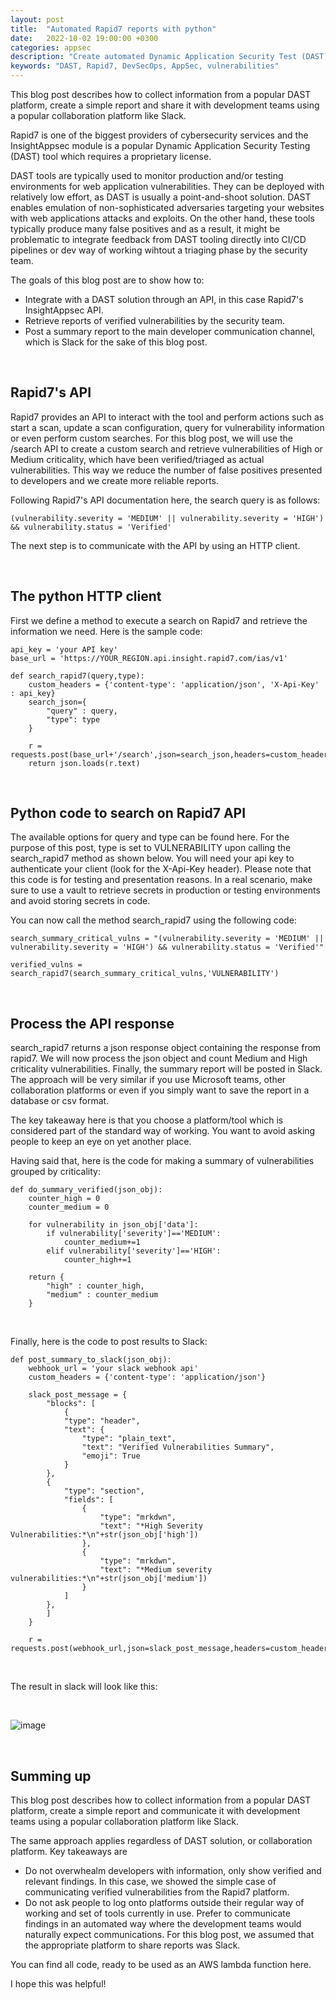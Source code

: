 ```yaml
---
layout: post
title:  "Automated Rapid7 reports with python"
date:   2022-10-02 19:00:00 +0300
categories: appsec
description: "Create automated Dynamic Application Security Test (DAST) reports with Rapid7 using python and post them on Slack"
keywords: "DAST, Rapid7, DevSecOps, AppSec, vulnerabilities"
---
```


 This blog post describes how to collect information from a popular DAST platform, create a simple report and share it with development teams using a popular collaboration platform like Slack.

Rapid7 is one of the biggest providers of cybersecurity services and the InsightAppsec module is a popular Dynamic Application Security Testing (DAST) tool which requires a proprietary license.

DAST tools are typically used to monitor production and/or testing environments for web application vulnerabilities. They can be deployed with relatively low effort, as DAST is usually a point-and-shoot solution. DAST enables emulation of non-sophisticated adversaries targeting your websites with web applications attacks and exploits. On the other hand, these tools typically produce many false positives and as a result, it might be problematic to integrate feedback from DAST tooling directly into CI/CD pipelines or dev way of working  wihtout a triaging phase by the security team.

The goals of this blog post are to show how to:

- Integrate with a DAST solution through an API, in this case Rapid7's InsightAppsec API.
- Retrieve reports of verified vulnerabilities by the security team.
- Post a summary report to the main developer communication channel, which is Slack for the sake of this blog post. 

<br>

## Rapid7's API

Rapid7 provides an API to interact with the tool and perform actions such as start a scan, update a scan configuration, query for vulnerability information or even perform custom searches. For this blog post, we will use the /search API to create a custom search and retrieve vulnerabilities of High or Medium criticality, which have been verified/triaged as actual vulnerabilities. This way we reduce the number of false positives presented to developers and we create more reliable reports.

Following Rapid7's API documentation here, the search query is as follows:

```
(vulnerability.severity = 'MEDIUM' || vulnerability.severity = 'HIGH') && vulnerability.status = 'Verified'
```

The next step is to communicate with the API by using an HTTP client.

<br>

## The python HTTP client

First we define a method to execute a search on Rapid7 and retrieve the information we need. Here is the sample code:

```
api_key = 'your API key'
base_url = 'https://YOUR_REGION.api.insight.rapid7.com/ias/v1'

def search_rapid7(query,type):
    custom_headers = {'content-type': 'application/json', 'X-Api-Key' : api_key}
    search_json={
        "query" : query,
        "type": type
    }
    
    r = requests.post(base_url+'/search',json=search_json,headers=custom_headers)
    return json.loads(r.text)

```

<br>

## Python code to search on Rapid7 API

The available options for query and type can be found here. For the purpose of this post, type is set to VULNERABILITY upon calling the search_rapid7 method as shown below. You will need your api key to authenticate your client (look for the X-Api-Key header). Please note that this code is for testing and presentation reasons. In a real scenario, make sure to use a vault to retrieve secrets in production or testing environments and avoid storing secrets in code.

You can now call the method search_rapid7 using the following code:

```
search_summary_critical_vulns = "(vulnerability.severity = 'MEDIUM' || vulnerability.severity = 'HIGH') && vulnerability.status = 'Verified'"

verified_vulns = search_rapid7(search_summary_critical_vulns,'VULNERABILITY')
```

<br>

## Process the API response

search_rapid7 returns a json response object containing the response from rapid7. We will now process the json object and count Medium and High criticality vulnerabilities. Finally, the summary report will be posted in Slack. The approach will be very similar if you use Microsoft teams, other collaboration platforms or even if you simply want to save the report in a database or csv format.

The key takeaway here is that you choose a platform/tool which is considered part of the standard way of working. You want to avoid asking people to keep an eye on yet another place.

Having said that, here is the code for making a summary of vulnerabilities grouped by criticality:

```
def do_summary_verified(json_obj):
    counter_high = 0
    counter_medium = 0

    for vulnerability in json_obj['data']:
        if vulnerability['severity']=='MEDIUM':
            counter_medium+=1
        elif vulnerability['severity']=='HIGH':
            counter_high+=1

    return {
        "high" : counter_high,
        "medium" : counter_medium
    }

```

<br>

Finally, here is the code to post results to Slack:

```
def post_summary_to_slack(json_obj):
    webhook_url = 'your slack webhook api'
    custom_headers = {'content-type': 'application/json'}

    slack_post_message = {
        "blocks": [
            {
			"type": "header",
			"text": {
				"type": "plain_text",
				"text": "Verified Vulnerabilities Summary",
				"emoji": True
			}
		},
    	{
			"type": "section",
			"fields": [
				{
					"type": "mrkdwn",
					"text": "*High Severity Vulnerabilities:*\n"+str(json_obj['high'])
				},
				{
					"type": "mrkdwn",
					"text": "*Medium severity vulnerabilities:*\n"+str(json_obj['medium'])
				}
			]
		},
        ]
    }

    r = requests.post(webhook_url,json=slack_post_message,headers=custom_headers)
```

<br>

The result in slack will look like this:

<br>

![image]({{site.baseurl}}/docs/assets/images/2022/results-rapid7.png "Slack message with Rapid7 scan results")

<br>

## Summing up

This blog post describes how to collect information from a popular DAST platform, create a simple report and communicate it with development teams using a popular collaboration platform like Slack.

The same approach applies regardless of DAST solution, or collaboration platform. Key takeaways are 
- Do not overwhealm developers with information, only show verified and relevant findings. In this case, we showed the simple case of communicating verified vulnerabilities from the Rapid7 platform. 
- Do not ask people to log onto platforms outside their regular way of working and set of tools currently in use.  Prefer to communicate findings in an automated way where the development teams would naturally expect communications. For this blog post, we assumed that the appropriate platform to share reports was Slack.

You can find all code, ready to be used as an AWS lambda function here.  

I hope this was helpful!


